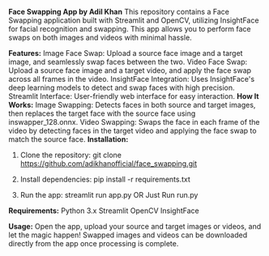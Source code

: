 **Face Swapping App by Adil Khan**
This repository contains a Face Swapping application built with Streamlit and OpenCV, utilizing InsightFace for facial recognition and swapping. This app allows you to perform face swaps on both images and videos with minimal hassle.

**Features:**
Image Face Swap: Upload a source face image and a target image, and seamlessly swap faces between the two.
Video Face Swap: Upload a source face image and a target video, and apply the face swap across all frames in the video.
InsightFace Integration: Uses InsightFace's deep learning models to detect and swap faces with high precision.
Streamlit Interface: User-friendly web interface for easy interaction.
**How It Works:**
Image Swapping: Detects faces in both source and target images, then replaces the target face with the source face using inswapper_128.onnx.
Video Swapping: Swaps the face in each frame of the video by detecting faces in the target video and applying the face swap to match the source face.
**Installation:**
1. Clone the repository:
git clone https://github.com/adikhanofficial/face_swapping.git

2. Install dependencies:
pip install -r requirements.txt

3. Run the app:
streamlit run app.py OR Just Run run.py

**Requirements:**
Python 3.x
Streamlit
OpenCV
InsightFace

**Usage:**
Open the app, upload your source and target images or videos, and let the magic happen! Swapped images and videos can be downloaded directly from the app once processing is complete.
